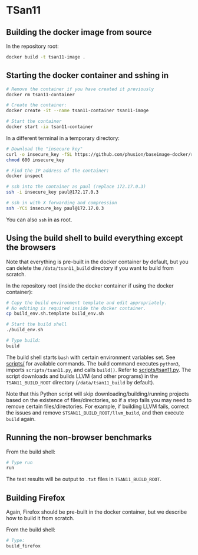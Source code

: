 # TSan11




## Building the docker image from source

In the repository root:

```bash
docker build -t tsan11-image .
```

## Starting the docker container and sshing in

```bash
# Remove the container if you have created it previously
docker rm tsan11-container

# Create the container:
docker create -it --name tsan11-container tsan11-image

# Start the container
docker start -ia tsan11-container
```

In a different terminal in a temporary directory:

```bash
# Download the "insecure key"
curl -o insecure_key -fSL https://github.com/phusion/baseimage-docker/raw/master/image/services/sshd/keys/insecure_key
chmod 600 insecure_key

# Find the IP address of the container:
docker inspect

# ssh into the container as paul (replace 172.17.0.3)
ssh -i insecure_key paul@172.17.0.3

# ssh in with X forwarding and compression
ssh -YCi insecure_key paul@172.17.0.3
```

You can also `ssh` in as root.

## Using the build shell to build everything except the browsers

Note that everything is pre-built in the docker container
by default,
but you can delete the `/data/tsan11_build` directory
if you want to build from scratch.

In the repository root (inside the docker container if using the docker container):

```bash
# Copy the build environment template and edit appropriately.
# No editing is required inside the docker container.
cp build_env.sh.template build_env.sh

# Start the build shell
./build_env.sh

# Type build:
build
```
The build shell starts `bash` with certain environment variables set.
See [scripts/](scripts/) for available commands.
The build command executes `python3`,
imports `scripts/tsan11.py`,
and calls `build()`.
Refer to [scripts/tsan11.py](scripts/tsan11.py).
The script downloads and builds LLVM (and other programs)
in the `TSAN11_BUILD_ROOT` directory (`/data/tsan11_build` by default).

Note that this Python script
will skip downloading/building/running
projects based on the existence of files/directories,
so if a step fails
you may need to remove certain files/directories.
For example, if building LLVM fails, correct the issues and
remove `$TSAN11_BUILD_ROOT/llvm_build`,
and then execute `build` again.

## Running the non-browser benchmarks

From the build shell:

```bash
# Type run
run
```

The test results will be output to `.txt` files in
`TSAN11_BUILD_ROOT`.

## Building Firefox

Again, Firefox should be pre-built in the docker container,
but we describe how to build it from scratch.

From the build shell:

```bash
# Type:
build_firefox
```


